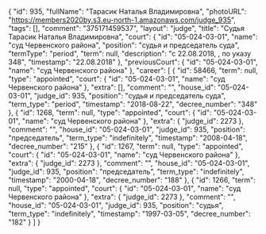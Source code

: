 {
    "id": 935,
    "fullName": "Тарасик Наталья Владимировна",
    "photoURL": "https://members2020by.s3.eu-north-1.amazonaws.com/judge_935",
    "tags": [],
    "comment": "375171459537",
    "layout": "judge",
    "title": "Судья Тарасик Наталья Владимировна",
    "court": {
        "id": "05-024-03-01",
        "name": "суд Червенского района",
        "position": "судья и председатель суда",
        "termType": "period",
        "term": null,
        "description": "c 22.08.2018, , по указу 348",
        "timestamp": "22.08.2018"
    },
    "previousCourt": {
        "id": "05-024-03-01",
        "name": "суд Червенского района"
    },
    "career": [
        {
            "id": 58466,
            "term": null,
            "type": "appointed",
            "court": {
                "id": "05-024-03-01",
                "name": "суд Червенского района"
            },
            "extra": [],
            "comment": "",
            "house_id": "05-024-03-01",
            "judge_id": 935,
            "position": "судья и председатель суда",
            "term_type": "period",
            "timestamp": "2018-08-22",
            "decree_number": "348"
        },
        {
            "id": 1268,
            "term": null,
            "type": "appointed",
            "court": {
                "id": "05-024-03-01",
                "name": "суд Червенского района"
            },
            "extra": {
                "judge_id": 2273
            },
            "comment": "",
            "house_id": "05-024-03-01",
            "judge_id": 935,
            "position": "председатель",
            "term_type": "indefinitely",
            "timestamp": "2008-04-18",
            "decree_number": "215"
        },
        {
            "id": 1267,
            "term": null,
            "type": "appointed",
            "court": {
                "id": "05-024-03-01",
                "name": "суд Червенского района"
            },
            "extra": {
                "judge_id": 2273
            },
            "comment": "",
            "house_id": "05-024-03-01",
            "judge_id": 935,
            "position": "председатель",
            "term_type": "indefinitely",
            "timestamp": "2000-04-18",
            "decree_number": "188"
        },
        {
            "id": 1266,
            "term": null,
            "type": "appointed",
            "court": {
                "id": "05-024-03-01",
                "name": "суд Червенского района"
            },
            "extra": {
                "judge_id": 2273
            },
            "comment": "",
            "house_id": "05-024-03-01",
            "judge_id": 935,
            "position": "судья",
            "term_type": "indefinitely",
            "timestamp": "1997-03-05",
            "decree_number": "182"
        }
    ]
}